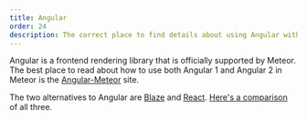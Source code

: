 ```yaml
---
title: Angular
order: 24
description: The correct place to find details about using Angular with Meteor
---
```


Angular is a frontend rendering library that is officially supported by Meteor. The best place to read about how to use both Angular 1 and Angular 2 in Meteor is the [Angular-Meteor](http://www.angular-meteor.com) site.

The two alternatives to Angular are [Blaze](blaze.html) and [React](react.html). [Here's a comparison](ui-ux.html#view-layers) of all three.
